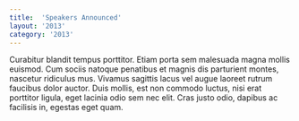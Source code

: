 ```yaml
---
title:  'Speakers Announced'
layout: '2013'
category: '2013'
---
```

Curabitur blandit tempus porttitor. Etiam porta sem malesuada magna mollis euismod. Cum sociis natoque penatibus et magnis dis parturient montes, nascetur ridiculus mus. Vivamus sagittis lacus vel augue laoreet rutrum faucibus dolor auctor. Duis mollis, est non commodo luctus, nisi erat porttitor ligula, eget lacinia odio sem nec elit. Cras justo odio, dapibus ac facilisis in, egestas eget quam.